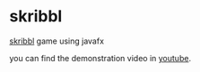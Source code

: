 # skribbl
[skribbl](https://skribbl.io/) game using javafx 

you can find the demonstration video in [youtube].

[youtube]: https://www.youtube.com/watch?v=8vJng3adaCA
